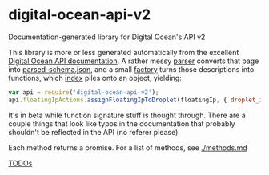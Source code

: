 # digital-ocean-api-v2

Documentation-generated library for Digital Ocean's API v2

This library is more or less generated automatically from the excellent [Digital Ocean API documentation](https://developers.digitalocean.com/documentation/v2). A rather messy [parser](./lib/parser.js) converts that page into [parsed-schema.json](./parsed-schema.json), and a small [factory](./lib/factory.js) turns those descriptions into functions, which [index](./index.js) piles onto an object, yielding:

```javascript
var api = require('digital-ocean-api-v2');
api.floatingIpActions.assignFloatingIpToDroplet(floatingIp, { droplet_id: 8219222 })
```

It's in beta while function signature stuff is thought through. There are a couple things that look like typos in the documentation that probably shouldn't be reflected in the API (no referer please).

Each method returns a promise. For a list of methods, see [./methods.md](./methods.md)

[TODOs](https://github.com/itsjoesullivan/digital-ocean-api-v2/labels/todo)
